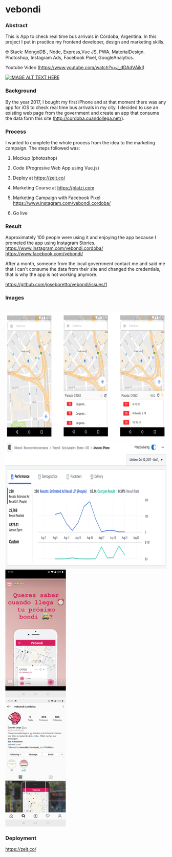 # vebondi

### Abstract
This is App to check real time bus arrivals in Córdoba, Argentina. 
In this project I put in practice my frontend developer, design and marketing skills.

🤓 Stack: MongoDB , Node, Express,Vue JS, PWA, MaterialDesign. Photoshop, Instagram Ads, Facebook Pixel, GoogleAnalytics.

Youtube Video (https://www.youtube.com/watch?v=J_dDAdVAikI)

[![IMAGE ALT TEXT HERE](https://img.youtube.com/vi/J_dDAdVAikI/0.jpg)](https://www.youtube.com/watch?v=J_dDAdVAikI)

### Background

By the year 2017, I bought my first iPhone and at that moment there was any app for iOS to check real time bus arrivals in my city. I decided to use an existing web page from the government and create an app that consume the data form this site (http://cordoba.cuandollega.net/).

### Process

I wanted to complete the whole process from the idea to the marketing campaign. The steps followed was:

1. Mockup (photoshop)

2. Code (Progresive Web App using Vue.js)
3. Deploy at https://zeit.co/
4. Marketing Course at https://platzi.com 
5. Marketing Campaign with Facebook Pixel 
https://www.instagram.com/vebondi.cordoba/
6. Go live

### Result

Approximately 100 people were using it and enjoying the app because I prometed the app using Instagram Stories.
https://www.instagram.com/vebondi.cordoba/
https://www.facebook.com/vebondi/ 

After a month, someone from the local government contact me and said me that I can't consume the data from their site and changed the credentials, that is why the app is not working anymore.

https://github.com/joseboretto/vebondi/issues/1

### Images

<br>
<img src="https://github.com/joseboretto/vebondi/blob/master/images/Mockup.png" height="400">
<br>
<img src="https://github.com/joseboretto/vebondi/blob/master/images/Marketing%20Campaign.png" height="400">
<br>
<img src="https://github.com/joseboretto/vebondi/blob/master/images/Instagram%20Story.jpg" height="400">
<br>
<img src="https://github.com/joseboretto/vebondi/blob/master/images/Instagram%20Profile.jpg" height="400">
<br>

### Deployment

https://zeit.co/






